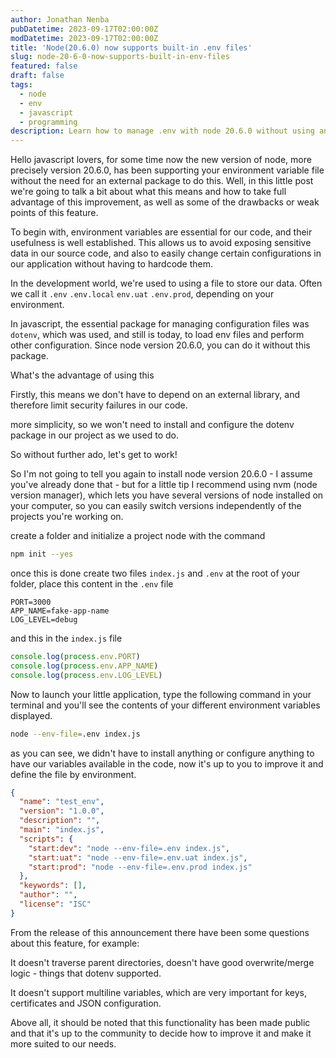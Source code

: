 ```yaml
---
author: Jonathan Nenba
pubDatetime: 2023-09-17T02:00:00Z
modDatetime: 2023-09-17T02:00:00Z
title: 'Node(20.6.0) now supports built-in .env files'
slug: node-20-6-0-now-supports-built-in-env-files
featured: false
draft: false
tags:
  - node
  - env
  - javascript
  - programming
description: Learn how to manage .env with node 20.6.0 without using an external package.
---
```


Hello javascript lovers, for some time now the new version of node, more precisely version 20.6.0, has been supporting your environment variable file without the need for an external package to do this. Well, in this little post we're going to talk a bit about what this means and how to take full advantage of this improvement, as well as some of the drawbacks or weak points of this feature.

To begin with, environment variables are essential for our code, and their usefulness is well established. This allows us to avoid exposing sensitive data in our source code, and also to easily change certain configurations in our application without having to hardcode them.

In the development world, we're used to using a file to store our data. Often we call it `.env` `.env.local` `env.uat` `.env.prod`, depending on your environment.

In javascript, the essential package for managing configuration files was `dotenv`, which was used, and still is today, to load env files and perform other configuration. Since node version 20.6.0, you can do it without this package.

What's the advantage of using this

Firstly, this means we don't have to depend on an external library, and therefore limit security failures in our code.

more simplicity, so we won't need to install and configure the dotenv package in our project as we used to do.

So without further ado, let's get to work!

So I'm not going to tell you again to install node version 20.6.0 - I assume you've already done that - but for a little tip I recommend using nvm (node version manager), which lets you have several versions of node installed on your computer, so you can easily switch versions independently of the projects you're working on.

create a folder and initialize a project node with the command

```bash
npm init --yes
```

once this is done create two files `index.js` and `.env` at the root of your folder, place this content in the `.env` file

```
PORT=3000
APP_NAME=fake-app-name
LOG_LEVEL=debug
```

and this in the `index.js` file

```javascript
console.log(process.env.PORT)
console.log(process.env.APP_NAME)
console.log(process.env.LOG_LEVEL)
```

Now to launch your little application, type the following command in your terminal and you'll see the contents of your different environment variables displayed.

```bash
node --env-file=.env index.js
```

as you can see, we didn't have to install anything or configure anything to have our variables available in the code, now it's up to you to improve it and define the file by environment.

```json
{
  "name": "test_env",
  "version": "1.0.0",
  "description": "",
  "main": "index.js",
  "scripts": {
    "start:dev": "node --env-file=.env index.js",
    "start:uat": "node --env-file=.env.uat index.js",
    "start:prod": "node --env-file=.env.prod index.js"
  },
  "keywords": [],
  "author": "",
  "license": "ISC"
}
```

From the release of this announcement there have been some questions about this feature, for example:

It doesn't traverse parent directories, doesn't have good overwrite/merge logic - things that dotenv supported.

It doesn't support multiline variables, which are very important for keys, certificates and JSON configuration.

Above all, it should be noted that this functionality has been made public and that it's up to the community to decide how to improve it and make it more suited to our needs.
